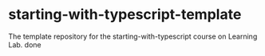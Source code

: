 # starting-with-typescript-template
The template repository for the starting-with-typescript course on Learning Lab.
done